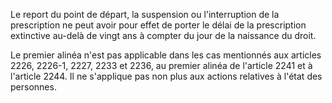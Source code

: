 Le report du point de départ, la suspension ou l'interruption de la prescription ne peut avoir pour effet de porter le délai de la prescription extinctive au-delà de vingt ans à compter du jour de la naissance du droit.

Le premier alinéa n'est pas applicable dans les cas mentionnés aux articles 2226, 2226-1,
2227, 2233 et 2236, au premier alinéa de l'article 2241 et à l'article 2244. Il ne s'applique pas non plus aux actions relatives à l'état des personnes.
